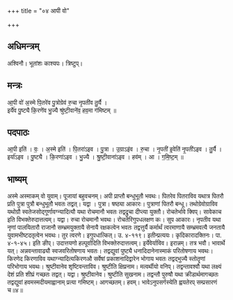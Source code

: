 +++
title = "०४ आपी वो"

+++
## अधिमन्त्रम्
अश्विनौ। भूतांशः काश्यपः। त्रिष्टुप्।

## मन्त्रः
आ॒पी वो॑ अ॒स्मे पि॒तरे॑व पु॒त्रोग्रेव॑ रु॒चा नृ॒पती॑व तु॒र्यै ।  
इर्ये॑व पु॒ष्ट्यै कि॒रणे॑व भु॒ज्यै श्रु॑ष्टी॒वाने॑व॒ हव॒मा ग॑मिष्टम् ॥

## पदपाठः
आ॒पी इति॑ । वः॒ । अ॒स्मे इति॑ । पि॒तरा॑ऽइव । पु॒त्रा । उ॒ग्राऽइ॑व । रु॒चा । नृ॒पती॑ इ॒वेति॑ नृ॒पती॑ऽइव । तु॒र्यै ।  
इर्या॑ऽइव । पु॒ष्ट्यै । कि॒रणा॑ऽइव । भु॒ज्यै । श्रु॒ष्टी॒वाना॑ऽइव । हव॑म् । आ । ग॒मि॒ष्ट॒म् ॥

## भाष्यम्
अस्मे अस्माकम् वो युवाम्। पूजायां बहुवचनम्। अपी प्राप्तौ बन्धुभूतौ भवथः। पितरेव पितराविव यथात्र पितरौ प्रति पुत्रा पुत्रौ बन्धुभूतौ भवतः तद्वत्। यद्वा । पुत्रा। षष्ठ्या आकारः। पुत्राणां पितरौ बन्धू। तथोग्रेवोग्राविव यथोग्रौ स्वतेजसोद्गूर्णावग्न्यादित्यौ यथा रोचमानौ भवतः तद्वद्रुचा दीप्त्या युक्तौ। रोचतेर्भावे क्विप्। सावेकाच इति विभक्तेरुदात्तत्वम्। यद्वा। रुचा रोचमानौ भवथः। रोचतेरिगुपधलक्षण कः। सुप आकारः। नृपतीव यथा नृणां पालयितारौ राजानौ सम्भ्रमयुक्तायै सेनायै रक्षकत्वेन भवतः तद्वत्तुर्यै कर्मार्थं त्वरमाणायै सम्भ्रमवत्यै जनतायै युवामभीष्टदतृत्वेन भवथः। तुर त्वरणे। इगुपधात्कित्। उ. ४-११९। इतीन्प्रत्ययः। कृदिकारादक्तिनः। पा. ४-१-४५। इति ङीप्। उदात्तयणो हल्पूर्वादिति विभक्तेरुदात्तत्वम्। इर्येवेर्याविव। इरान्नम्। तत्र भवौ। भावार्थे यत्। अन्नवन्तावाढ्यौ स्वजवरितोषणाय भवतः। तद्वद्युवां पुष्ट्यै धनादिदानेनास्माकं परितोषणाय भवथः। किरणेद किरणाविव यथाग्न्यादित्यकिरणऔ सर्वेषां प्रकाशनादिद्वारेन भोगाय भवतः तद्वद्भुज्यै स्तोतॄणां परिभोगाय भवथः। श्रुष्टीवानेव शृष्टिवन्ताविव। श्रुष्टीति क्षिप्रनाम। मत्वर्थीयो वनिप्। तद्वन्तावश्वौ यथा लक्ष्यं देशं प्रति शीघ्रं गच्छतः तद्वत्। यद्वा। श्रुष्टीवानेव। श्रुष्टीति सुखनाम। तद्वन्तौ पुरुषौ यथा क्रीडार्थमागच्छतः तद्वद्युवां हवमस्मदीयमाह्वानाम् प्रत्या गमिष्टम्। आगच्छतम्। हवम्। भावेऽनुपसर्गस्येति ह्वयतेरप् सम्प्रसारणं च॥४॥